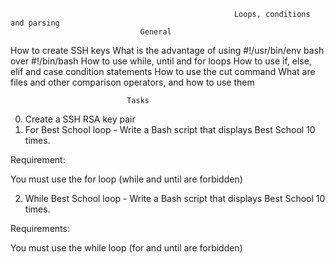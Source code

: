                                                      Loops, conditions and parsing
                                 General 
How to create SSH keys
What is the advantage of using #!/usr/bin/env bash over #!/bin/bash
How to use while, until and for loops
How to use if, else, elif and case condition statements
How to use the cut command
What are files and other comparison operators, and how to use them

                              Tasks
0. Create a SSH RSA key pair
1. For Best School loop - Write a Bash script that displays Best School 10 times.

Requirement:

You must use the for loop (while and until are forbidden)

2. While Best School loop - Write a Bash script that displays Best School 10 times.

Requirements:

You must use the while loop (for and until are forbidden)


